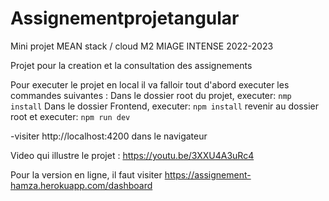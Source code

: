 # Assignementprojetangular

Mini projet MEAN stack / cloud M2 MIAGE INTENSE 2022-2023


Projet pour la creation et la consultation des assignements

Pour executer le projet en local il va falloir tout d'abord executer les commandes suivantes : 
Dans le dossier root du projet, executer: `nmp install`
Dans le dossier Frontend, executer: `npm install`
revenir au dossier root et executer: `npm run dev`

-visiter http://localhost:4200 dans le navigateur


Video qui illustre le projet : https://youtu.be/3XXU4A3uRc4

Pour la version en ligne, il faut visiter https://assignement-hamza.herokuapp.com/dashboard

